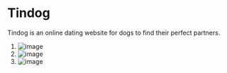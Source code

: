 # Tindog
Tindog is an online dating website for dogs to find their perfect partners.
1.  ![image](https://github.com/user-attachments/assets/9b8c177a-8304-410a-8ad2-dd66e212ed45)
2. ![image](https://github.com/user-attachments/assets/49eb965e-934f-4d1f-be31-cd98207a0bcb)
3. ![image](https://github.com/user-attachments/assets/137e8f10-1138-4b94-ad8c-cbf874156af7)


